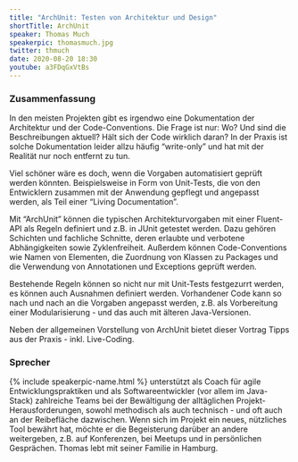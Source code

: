 ```yaml
---
title: "ArchUnit: Testen von Architektur und Design"
shortTitle: ArchUnit
speaker: Thomas Much
speakerpic: thomasmuch.jpg
twitter: thmuch
date: 2020-08-20 18:30
youtube: a3FDqGxVtBs
---
```


### Zusammenfassung

In den meisten Projekten gibt es irgendwo eine Dokumentation der Architektur und der Code-Conventions. Die Frage ist nur: Wo? Und sind die Beschreibungen aktuell? Hält sich der Code wirklich daran? In der Praxis ist solche Dokumentation leider allzu häufig “write-only” und hat mit der Realität nur noch entfernt zu tun.

Viel schöner wäre es doch, wenn die Vorgaben automatisiert geprüft werden könnten. Beispielsweise in Form von Unit-Tests, die von den Entwicklern zusammen mit der Anwendung gepflegt und angepasst werden, als Teil einer “Living Documentation”.

Mit “ArchUnit” können die typischen Architekturvorgaben mit einer Fluent-API als Regeln definiert und z.B. in JUnit getestet werden. Dazu gehören Schichten und fachliche Schnitte, deren erlaubte und verbotene Abhängigkeiten sowie Zyklenfreiheit. Außerdem können Code-Conventions wie Namen von Elementen, die Zuordnung von Klassen zu Packages und die Verwendung von Annotationen und Exceptions geprüft werden.

Bestehende Regeln können so nicht nur mit Unit-Tests festgezurrt werden, es können auch Ausnahmen definiert werden. Vorhandener Code kann so nach und nach an die Vorgaben angepasst werden, z.B. als Vorbereitung einer Modularisierung - und das auch mit älteren Java-Versionen.

Neben der allgemeinen Vorstellung von ArchUnit bietet dieser Vortrag Tipps aus der Praxis - inkl. Live-Coding.

### Sprecher

{% include speakerpic-name.html %} unterstützt als Coach für agile Entwicklungspraktiken und als Softwareentwickler (vor allem im Java-Stack) zahlreiche Teams bei der Bewältigung der alltäglichen Projekt-Herausforderungen, sowohl methodisch als auch technisch - und oft auch an der Reibefläche dazwischen. Wenn sich im Projekt ein neues, nützliches Tool bewährt hat, möchte er die Begeisterung darüber an andere weitergeben, z.B. auf Konferenzen, bei Meetups und in persönlichen Gesprächen. Thomas lebt mit seiner Familie in Hamburg.
